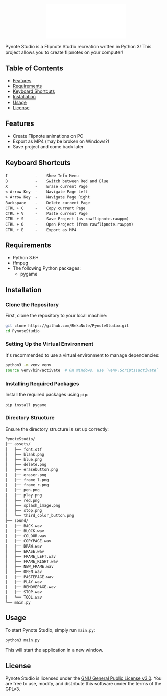 <p align="center">
    <img width="250" heigth="80" src="logo.png">
    </p>
</p>

Pynote Studio is a Flipnote Studio recreation written in Python 3! This project allows you to create flipnotes on your computer!

## Table of Contents

- [Features](#features)
- [Requirements](#requirements)
- [Keyboard Shortcuts](#requirements)
- [Installation](#installation)
- [Usage](#usage)
- [License](#license)

## Features

- Create Flipnote animations on PC
- Export as MP4 (may be broken on Windows?)
- Save project and come back later

## Keyboard Shortcuts

`I            -    Show Info Menu`<br>
`B            -    Switch between Red and Blue`<br>
`X            -    Erase current Page`<br>
`< Arrow Key  -    Navigate Page Left`<br>
`> Arrow Key  -    Navigate Page Right`<br>
`Backspace    -    Delete current Page`<br>
`CTRL + C     -    Copy current Page`<br>
`CTRL + V     -    Paste current Page`<br>
`CTRL + S     -    Save Project (as rawflipnote.rawppm)`<br>
`CTRL + O     -    Open Project (from rawflipnote.rawppm)`<br>
`CTRL + E     -    Export as MP4`<br>

## Requirements

- Python 3.6+
- ffmpeg
- The following Python packages:
  - pygame

## Installation

### Clone the Repository

First, clone the repository to your local machine:

```sh
git clone https://github.com/RekuNote/PynoteStudio.git
cd PynoteStudio
```

### Setting Up the Virtual Environment

It's recommended to use a virtual environment to manage dependencies:

```sh
python3 -m venv venv
source venv/bin/activate  # On Windows, use `venv\Scripts\activate`
```

### Installing Required Packages

Install the required packages using `pip`:

```pip install pygame```<br>

### Directory Structure

Ensure the directory structure is set up correctly:

```
PynoteStudio/
├── assets/
│   ├── font.otf
│   ├── blank.png
│   ├── blue.png
│   ├── delete.png
│   ├── erasebutton.png
│   ├── eraser.png
│   ├── frame_l.png
│   ├── frame_r.png
│   ├── pen.png
│   ├── play.png
│   ├── red.png
│   ├── splash_image.png
│   ├── stop.png
│   └── third_color_button.png
├── sound/
│   ├── BACK.wav
│   ├── BLOCK.wav
│   ├── COLOUR.wav
│   ├── COPYPAGE.wav
│   ├── DRAW.wav
│   ├── ERASE.wav
│   ├── FRAME_LEFT.wav
│   ├── FRAME_RIGHT.wav
│   ├── NEW_FRAME.wav
│   ├── OPEN.wav
│   ├── PASTEPAGE.wav
│   ├── PLAY.wav
│   ├── REMOVEPAGE.wav
│   ├── STOP.wav
│   └── TOOL.wav
└── main.py
```

## Usage

To start Pynote Studio, simply run `main.py`:

```python3 main.py```

This will start the application in a new window.

## License

Pynote Studio is licensed under the [GNU General Public License v3.0](https://www.gnu.org/licenses/gpl-3.0.html). You are free to use, modify, and distribute this software under the terms of the GPLv3.


